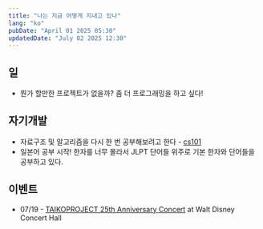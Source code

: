 ```yaml
---
title: "나는 지금 어떻게 지내고 있나"
lang: "ko"
pubDate: "April 01 2025 05:30"
updatedDate: "July 02 2025 12:30"
---
```


## 일

- 뭔가 할만한 프로젝트가 없을까? 좀 더 프로그래밍을 하고 싶다!


## 자기개발
- 자료구조 및 알고리즘을 다시 한 번 공부해보려고 한다 - [cs101](https://github.com/harusani/cs101)
- 일본어 공부 시작! 한자를 너무 몰라서 JLPT 단어들 위주로 기본 한자와 단어들을 공부하고 있다. 

## 이벤트
- 07/19 - [TAIKOPROJECT 25th Anniversary Concert](https://www.musiccenter.org/tickets-free-events/lease-events/taikoproject-25th-anniversary-concert/) at Walt Disney Concert Hall
